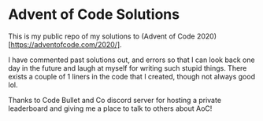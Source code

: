 # Advent of Code Solutions
This is my public repo of my solutions to (Advent of Code 2020)[https://adventofcode.com/2020/].

I have commented past solutions out, and errors so that I can look back one day in the future and laugh at myself for writing such stupid things. 
There exists a couple of 1 liners in the code that I created, though not always good lol.

Thanks to Code Bullet and Co discord server for hosting a private leaderboard and giving me a place to talk to others about AoC!
